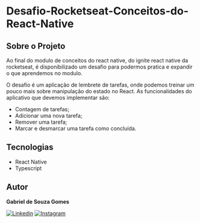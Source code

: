 # Desafio-Rocketseat-Conceitos-do-React-Native

## Sobre o Projeto
Ao final do modulo de conceitos do react native, do ignite react native da rocketseat, é disponibilizado um desafio para podermos pratica e expandir o que aprendemos no modulo.

O desafio é um aplicação de lembrete de tarefas, onde podemos treinar um pouco mais sobre manipulação do estado no React.
As funcionalidades do aplicativo que devemos implementar são:

- Contagem de tarefas;
- Adicionar uma nova tarefa;
- Remover uma tarefa;
- Marcar e desmarcar uma tarefa como concluída.

## Tecnologias
- React Native
- Typescript

## Autor

**Gabriel de Souza Gomes**

[![Linkedin](https://img.shields.io/badge/LinkedIn-0077B5?style=for-the-badge&logo=linkedin&logoColor=white)](https://www.linkedin.com/in/gabrielsouza2/)
[![Instagram](https://img.shields.io/badge/Instagram-E4405F?style=for-the-badge&logo=instagram&logoColor=white)](https://www.instagram.com/gabrielgomes1061/)


